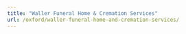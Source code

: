 ```yaml
---
title: "Waller Funeral Home & Cremation Services"
url: /oxford/waller-funeral-home-and-cremation-services/
---
```

